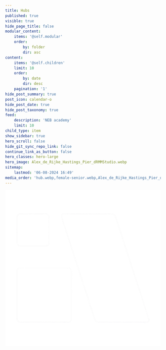 ```yaml
---
title: Hubs
published: true
visible: true
hide_page_title: false
modular_content:
    items: '@self.modular'
    order:
        by: folder
        dir: asc
content:
    items: '@self.children'
    limit: 10
    order:
        by: date
        dir: desc
    pagination: '1'
hide_post_summary: true
post_icon: calendar-o
hide_post_date: true
hide_post_taxonomy: true
feed:
    description: 'NEB academy'
    limit: 10
child_type: item
show_sidebar: true
hero_scroll: false
hide_git_sync_repo_link: false
continue_link_as_button: false
hero_classes: hero-large
hero_image: Alex_de_Rijke_Hastings_Pier_dRMMStudio.webp
sitemap:
    lastmod: '06-08-2024 16:49'
media_order: 'hub.webp,female-senior.webp,Alex_de_Rijke_Hastings_Pier_dRMMStudio.webp,NEBA_LOGO_WHITE_outline.webp'
---
```


![NEBA_LOGO_WHITE_outline](NEBA_LOGO_WHITE_outline.webp?forceResize=600,600 "NEBA_LOGO_WHITE_outline")